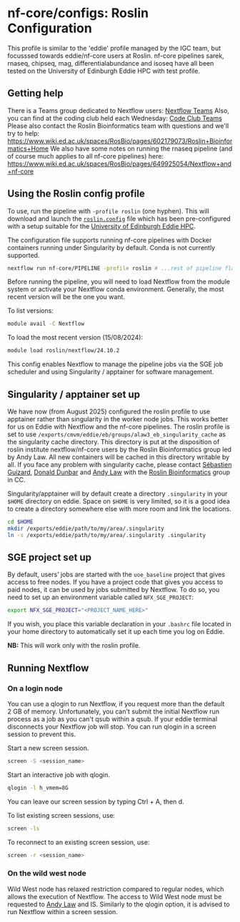 # nf-core/configs: Roslin Configuration

This profile is similar to the 'eddie' profile managed by the IGC team, but focusssed towards eddie/nf-core users at Roslin.
nf-core pipelines sarek, rnaseq, chipseq, mag, differentialabundance and isoseq have all been tested on the University of Edinburgh Eddie HPC with test profile.

## Getting help

There is a Teams group dedicated to Nextflow users: [Nextflow Teams](https://teams.microsoft.com/l/team/19%3A7e957d32ce1345b8989af14564547690%40thread.tacv2/conversations?groupId=446c509d-b8fd-466c-a66f-52122f0a2fcc&tenantId=2e9f06b0-1669-4589-8789-10a06934dc61)
Also, you can find at the coding club held each Wednesday: [Code Club Teams](https://teams.microsoft.com/l/channel/19%3A1bf9220112e445c382b6beb660ffb61a%40thread.tacv2/Coding%20Club?groupId=cc7a1113-38a1-48f6-9fc6-14700c8da27e&tenantId=2e9f06b0-1669-4589-8789-10a06934dc61)
Please also contact the Roslin Bioinformatics team with questions and we'll try to help: https://www.wiki.ed.ac.uk/spaces/RosBio/pages/602179073/Roslin+Bioinformatics+Home 
We also have some notes on running the rnaseq pipeline (and of course much applies to all nf-core pipelines) here: https://www.wiki.ed.ac.uk/spaces/RosBio/pages/649925054/Nextflow+and+nf-core 

## Using the Roslin config profile

To use, run the pipeline with `-profile roslin` (one hyphen).
This will download and launch the [`roslin.config`](../conf/roslin.config) file which has been pre-configured with a setup suitable for the [University of Edinburgh Eddie HPC](https://www.ed.ac.uk/information-services/research-support/research-computing/ecdf/high-performance-computing).

The configuration file supports running nf-core pipelines with Docker containers running under Singularity by default. Conda is not currently supported.

```bash
nextflow run nf-core/PIPELINE -profile roslin # ...rest of pipeline flags
```

Before running the pipeline, you will need to load Nextflow from the module system or activate your Nextflow conda environment. Generally, the most recent version will be the one you want.

To list versions:

```bash
module avail -C Nextflow
```

To load the most recent version (15/08/2024):

```bash
module load roslin/nextflow/24.10.2
```

This config enables Nextflow to manage the pipeline jobs via the SGE job scheduler and using Singularity / apptainer for software management.

## Singularity / apptainer set up

We have now (from August 2025) configured the roslin profile to use apptainer rather than singularity in the worker node jobs. This works better for us on Eddie with Nextflow and the nf-core pipelines. The roslin profile is set to use `/exports/cmvm/eddie/eb/groups/alaw3_eb_singularity_cache` as the singularity cache directory. This directory is put at the disposition of roslin institute nextflow/nf-core users by the Roslin Bioinformatics group led by Andy Law. All new containers will be cached in this directory writable by all. If you face any problem with singularity cache, please contact [Sébastien Guizard](sguizard@ed.ac.uk), [Donald Dunbar](donald.dunbar@ed.ac.uk) and [Andy Law](andy.law@roslin.ed.ac.uk) with the [Roslin Bioinformatics](roslin.bioinformatics@roslin.ed.ac.uk) group in CC.

Singularity/apptainer will by default create a directory `.singularity` in your `$HOME` directory on eddie. Space on `$HOME` is very limited, so it is a good idea to create a directory somewhere else with more room and link the locations.

```bash
cd $HOME
mkdir /exports/eddie/path/to/my/area/.singularity
ln -s /exports/eddie/path/to/my/area/.singularity .singularity
```

## SGE project set up

By default, users’ jobs are started with the `uoe_baseline` project that gives access to free nodes. If you have a project code that gives you access to paid nodes, it can be used by jobs submitted by Nextflow. To do so, you need to set up an environment variable called `NFX_SGE_PROJECT`:

```bash
export NFX_SGE_PROJECT="<PROJECT_NAME_HERE>"
```

If you wish, you place this variable declaration in your `.bashrc` file located in your home directory to automatically set it up each time you log on Eddie.

**NB:** This will work only with the roslin profile.

## Running Nextflow

### On a login node

You can use a qlogin to run Nextflow, if you request more than the default 2 GB of memory. Unfortunately, you can't submit the initial Nextflow run process as a job as you can't qsub within a qsub.
If your eddie terminal disconnects your Nextflow job will stop. You can run qlogin in a screen session to prevent this.

Start a new screen session.

```bash
screen -S <session_name>
```

Start an interactive job with qlogin.

```bash
qlogin -l h_vmem=8G
```

You can leave our screen session by typing Ctrl + A, then d.

To list existing screen sessions, use:

```bash
screen -ls
```

To reconnect to an existing screen session, use:

```bash
screen -r <session_name>
```

### On the wild west node

Wild West node has relaxed restriction compared to regular nodes, which allows the execution of Nextflow.
The access to Wild West node must be requested to [Andy Law](andy.law@roslin.ed.ac.uk) and IS.
Similarly to the qlogin option, it is advised to run Nextflow within a screen session.


